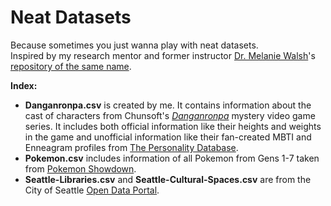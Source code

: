 # Neat Datasets
Because sometimes you just wanna play with neat datasets. 
<br>
Inspired by my research mentor and former instructor [Dr. Melanie Walsh](https://melaniewalsh.org/)'s [repository of the same name](https://github.com/melaniewalsh/Neat-Datasets).

**Index:**
<br>
- **Danganronpa.csv** is created by me. It contains information about the cast of characters from Chunsoft's *[Danganronpa](https://danganronpa.us/)* mystery video game series. It includes both official information like their heights and weights in the game and unofficial information like their fan-created MBTI and Enneagram profiles from [The Personality Database](https://www.personality-database.com/). 
- **Pokemon.csv** includes information of all Pokemon from Gens 1-7 taken from [Pokemon Showdown](https://play.pokemonshowdown.com/).
- **Seattle-Libraries.csv** and **Seattle-Cultural-Spaces.csv** are from the City of Seattle [Open Data Portal](https://data.seattle.gov/).
